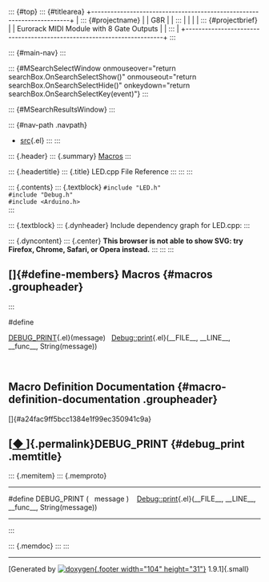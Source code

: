 ::: {#top}
::: {#titlearea}
+-----------------------------------------------------------------------+
| ::: {#projectname}                                                    |
| G8R                                                                   |
| :::                                                                   |
|                                                                       |
| ::: {#projectbrief}                                                   |
| Eurorack MIDI Module with 8 Gate Outputs                              |
| :::                                                                   |
+-----------------------------------------------------------------------+
:::

::: {#main-nav}
:::

::: {#MSearchSelectWindow onmouseover="return searchBox.OnSearchSelectShow()" onmouseout="return searchBox.OnSearchSelectHide()" onkeydown="return searchBox.OnSearchSelectKey(event)"}
:::

::: {#MSearchResultsWindow}
:::

::: {#nav-path .navpath}
-   [src](dir_68267d1309a1af8e8297ef4c3efbcdba.html){.el}
:::
:::

::: {.header}
::: {.summary}
[Macros](#define-members)
:::

::: {.headertitle}
::: {.title}
LED.cpp File Reference
:::
:::
:::

::: {.contents}
::: {.textblock}
`#include "LED.h"`\
`#include "Debug.h"`\
`#include <Arduino.h>`\
:::

::: {.textblock}
::: {.dynheader}
Include dependency graph for LED.cpp:
:::

::: {.dyncontent}
::: {.center}
**This browser is not able to show SVG: try Firefox, Chrome, Safari, or
Opera instead.**
:::
:::
:::

[]{#define-members} Macros {#macros .groupheader}
--------------------------
:::

\#define 

[DEBUG\_PRINT](LED_8cpp.html#a24fac9ff5bcc1384e1f99ec350941c9a){.el}(message)   [Debug::print](classDebug.html#aec89c31d051cd6de448ccf9a8f29a83d){.el}(\_\_FILE\_\_,
\_\_LINE\_\_, \_\_func\_\_, String(message))

 

Macro Definition Documentation {#macro-definition-documentation .groupheader}
------------------------------

[]{#a24fac9ff5bcc1384e1f99ec350941c9a}

[[◆ ](#a24fac9ff5bcc1384e1f99ec350941c9a)]{.permalink}DEBUG\_PRINT {#debug_print .memtitle}
------------------------------------------------------------------

::: {.memitem}
::: {.memproto}
  ----------------------- --- --- --------- --- --------------------------------------------------------------------------------------------------------------------------------------
  \#define DEBUG\_PRINT   (       message   )      [Debug::print](classDebug.html#aec89c31d051cd6de448ccf9a8f29a83d){.el}(\_\_FILE\_\_, \_\_LINE\_\_, \_\_func\_\_, String(message))
  ----------------------- --- --- --------- --- --------------------------------------------------------------------------------------------------------------------------------------
:::

::: {.memdoc}
:::
:::

------------------------------------------------------------------------

[Generated by [![doxygen](doxygen.svg){.footer width="104"
height="31"}](https://www.doxygen.org/index.html) 1.9.1]{.small}
